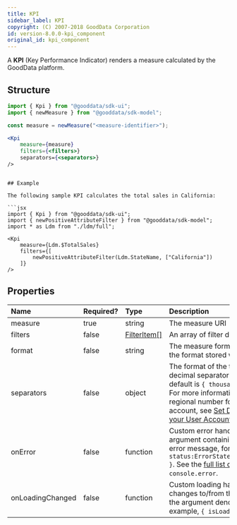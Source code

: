 ```yaml
---
title: KPI
sidebar_label: KPI
copyright: (C) 2007-2018 GoodData Corporation
id: version-8.0.0-kpi_component
original_id: kpi_component
---
```


A **KPI** \(Key Performance Indicator\) renders a measure calculated by the GoodData platform.

## Structure

```jsx
import { Kpi } from "@gooddata/sdk-ui";
import { newMeasure } from "@gooddata/sdk-model";

const measure = newMeasure("<measure-identifier>");

<Kpi
    measure={measure}
    filters={<filters>}
    separators={<separators>}
/>
```
```

## Example

The following sample KPI calculates the total sales in California:

```jsx
import { Kpi } from "@gooddata/sdk-ui";
import { newPositiveAttributeFilter } from "@gooddata/sdk-model";
import * as Ldm from "./ldm/full";

<Kpi
    measure={Ldm.$TotalSales}
    filters={[
        newPositiveAttributeFilter(Ldm.StateName, ["California"])
    ]}
/>
```

## Properties

| Name | Required? | Type | Description |
| :--- | :--- | :--- | :--- |
| measure | true | string | The measure URI |
| filters | false | [FilterItem[]](30_tips__filter_visual_components.md) | An array of filter definitions |
| format | false | string | The measure format. If specified, overrides the format stored with the measure. |
| separators | false | object | The format of the thousands separator and decimal separator used in measures. The default is `{ thousand: ",", decimal: "." }`. For more information about setting the regional number format in a GoodData account, see [Set Default Number Format for your User Account](https://help.gooddata.com/display/doc/Set+Default+Number+Format+for+your+User+Account). |
| onError | false | function | Custom error handler. Called with the argument containing the state and original error message, for example, `{ status:ErrorStates.BAD_REQUEST,error: {...} }`. See the [full list of error states](https://github.com/gooddata/gooddata-ui-sdk/blob/master/libs/sdk-ui/src/base/errors/GoodDataSdkError.ts). Defaults to `console.error`. |
| onLoadingChanged | false | function | Custom loading handler. Called when a KPI changes to/from the loading state. Called with the argument denoting a valid state, for example, `{ isLoading:false}`. |
